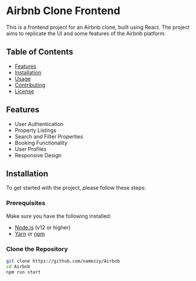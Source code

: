 # Airbnb Clone Frontend

This is a frontend project for an Airbnb clone, built using React. The project aims to replicate the UI and some features of the Airbnb platform.

## Table of Contents

- [Features](#features)
- [Installation](#installation)
- [Usage](#usage)
- [Contributing](#contributing)
- [License](#license)

## Features

- User Authentication
- Property Listings
- Search and Filter Properties
- Booking Functionality
- User Profiles
- Responsive Design

## Installation

To get started with the project, please follow these steps:

### Prerequisites

Make sure you have the following installed:

- [Node.js](https://nodejs.org/) (v12 or higher)
- [Yarn](https://yarnpkg.com/) or [npm](https://www.npmjs.com/)

### Clone the Repository

```bash
git clone https://github.com/namezzy/Airbnb
cd Airbnb
npm run start